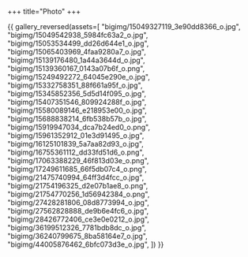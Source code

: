 +++
title="Photo"
+++

{{ gallery_reversed(assets=[
"bigimg/15049327119_3e90dd8366_o.jpg",
"bigimg/15049542938_5984fc63a2_o.jpg",
"bigimg/15053534499_dd26d644e1_o.jpg",
"bigimg/15065403969_4faa9280a7_o.jpg",
"bigimg/15139176480_1a44a3644d_o.jpg",
"bigimg/15139360167_0143a07b6f_o.png",
"bigimg/15249492272_64045e290e_o.jpg",
"bigimg/15332758351_88f661a95f_o.jpg",
"bigimg/15345852356_5d5d14f095_o.jpg",
"bigimg/15407351546_809924288f_o.jpg",
"bigimg/15580089146_e218953e00_o.jpg",
"bigimg/15688838214_6fb538b57b_o.jpg",
"bigimg/15919947034_dca7b24ed0_o.png",
"bigimg/15961352912_01e3d91495_o.jpg",
"bigimg/16125101839_5a7aa82d93_o.jpg",
"bigimg/16755361112_dd33fd51d6_o.png",
"bigimg/17063388229_46f813d03e_o.png",
"bigimg/17249611685_66f5db07c4_o.png",
"bigimg/21475740994_64ff3d4fcc_o.jpg",
"bigimg/21754196325_d2e07b1ae8_o.png",
"bigimg/21754770256_1d56942384_o.png",
"bigimg/27428281806_08d8773994_o.jpg",
"bigimg/27562828888_de9b6e4fc6_o.jpg",
"bigimg/28426772406_ce3e0e0212_o.jpg",
"bigimg/36199512326_7781bdb8dc_o.jpg",
"bigimg/36240799675_8ba58164e7_o.jpg",
"bigimg/44005876462_6bfc073d3e_o.jpg",
]) }}


